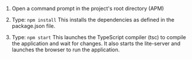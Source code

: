 1) Open a command prompt in the project's root directory (APM)

2) Type: `npm install`
    This installs the dependencies as defined in the package.json file.

3) Type: `npm start`
    This launches the TypeScript compiler (tsc) to compile the application and wait for changes.
    It also starts the lite-server and launches the browser to run the application.
